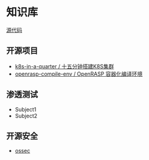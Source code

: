 # 知识库
[源代码](https://github.com/secfan/wiki)  

## 开源项目
- [k8s-in-a-quarter / 十五分钟搭建K8S集群](https://github.com/secfan/k8s-in-a-quarter)
- [openrasp-compile-env / OpenRASP 容器化编译环境](https://github.com/secfan/openrasp-compile-env)

## 渗透测试
- Subject1 
- Subject2

## 开源安全
- [ossec](https://github.com/secfan/ossec)